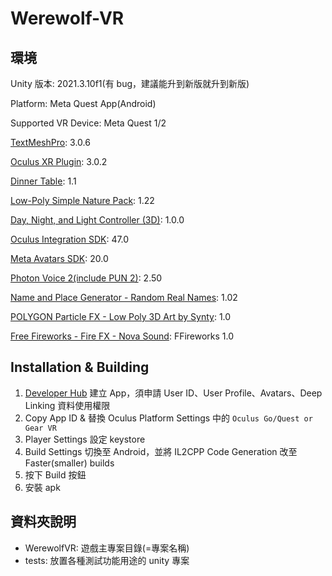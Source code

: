 # Werewolf-VR

## 環境

Unity 版本: 2021.3.10f1(有 bug，建議能升到新版就升到新版)

Platform: Meta Quest App(Android)

Supported VR Device: Meta Quest 1/2

[TextMeshPro](https://docs.unity3d.com/Packages/com.unity.textmeshpro@3.0/manual/index.html): 3.0.6

[Oculus XR Plugin](https://docs.unity3d.com/Packages/com.unity.xr.oculus@3.0/manual/index.html): 3.0.2

[Dinner Table](https://assetstore.unity.com/packages/3d/environments/fantasy/dinner-table-55180): 1.1

[Low-Poly Simple Nature Pack](https://assetstore.unity.com/packages/3d/environments/landscapes/low-poly-simple-nature-pack-162153): 1.22

[Day, Night, and Light Controller (3D)](https://assetstore.unity.com/packages/tools/particles-effects/day-night-and-light-controller-3d-201611): 1.0.0

[Oculus Integration SDK](https://developer.oculus.com/downloads/package/unity-integration): 47.0

[Meta Avatars SDK](https://developer.oculus.com/downloads/package/meta-avatars-sdk/): 20.0

[Photon Voice 2(include PUN 2)](https://assetstore.unity.com/packages/tools/audio/photon-voice-2-130518): 2.50

[Name and Place Generator - Random Real Names](https://assetstore.unity.com/packages/tools/particles-effects/name-and-place-generator-random-real-names-101158): 1.02

[POLYGON Particle FX - Low Poly 3D Art by Synty](https://assetstore.unity.com/packages/vfx/particles/polygon-particle-fx-low-poly-3d-art-by-synty-168372): 1.0

[Free Fireworks - Fire FX - Nova Sound](https://assetstore.unity.com/packages/audio/sound-fx/free-fireworks-fire-fx-nova-sound-39475): FFireworks 1.0

## Installation & Building

1. [Developer Hub](https://developer.oculus.com/manage) 建立 App，須申請 User ID、User Profile、Avatars、Deep Linking 資料使用權限
2. Copy App ID & 替換 Oculus Platform Settings 中的 `Oculus Go/Quest or Gear VR`
3. Player Settings 設定 keystore
4. Build Settings 切換至 Android，並將 IL2CPP Code Generation 改至 Faster(smaller) builds
5. 按下 Build 按鈕
6. 安裝 apk

## 資料夾說明

* WerewolfVR: 遊戲主專案目錄(=專案名稱)
* tests: 放置各種測試功能用途的 unity 專案

